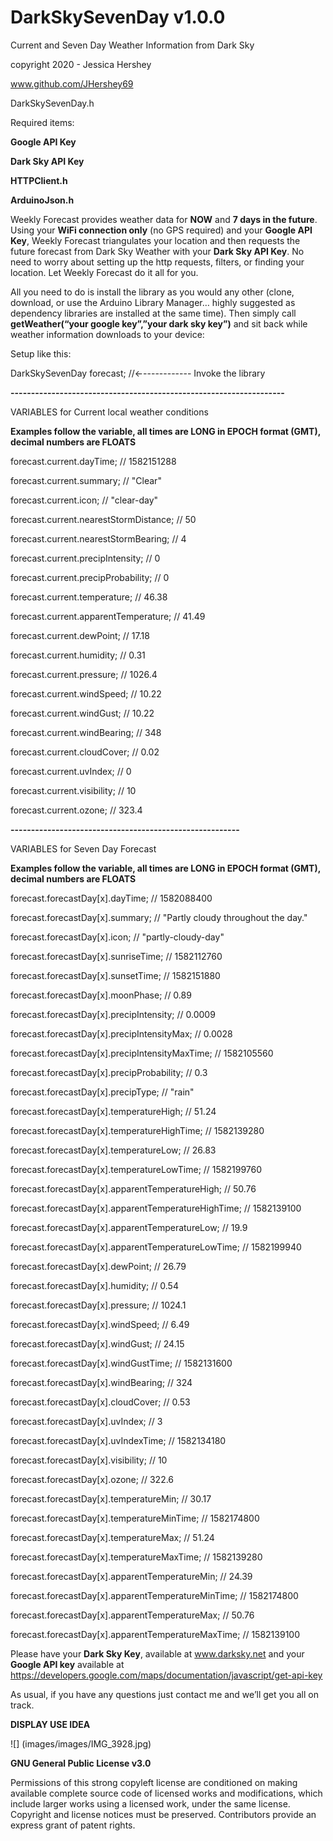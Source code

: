 # DarkSkySevenDay v1.0.0

Current and Seven Day Weather Information from Dark Sky

copyright 2020 - Jessica Hershey

www.github.com/JHershey69


DarkSkySevenDay.h

Required items:

**Google API Key**

**Dark Sky API Key**

**HTTPClient.h**

**ArduinoJson.h**

Weekly Forecast provides weather data for **NOW** and **7 days in the future**. Using your **WiFi connection only** (no GPS required) and your **Google API Key**, Weekly Forecast triangulates your location and then requests the future forecast from Dark Sky Weather with your **Dark Sky API Key**. No need to worry about setting up the http requests, filters, or finding your location. Let Weekly Forecast do it all for you.

All you need to do is install the library as you would any other (clone, download, or use the Arduino Library Manager… highly suggested as dependency libraries are installed at the same time). Then simply call **getWeather(“your google key”,”your dark sky key”)** and sit back while weather information downloads to your device:

Setup like this:

DarkSkySevenDay forecast; //←------------ Invoke the library 


**-------------------------------------------------------------------**

VARIABLES for Current local weather conditions

**Examples follow the variable, all times are LONG in EPOCH format (GMT), decimal numbers are FLOATS**


forecast.current.dayTime; // 1582151288

forecast.current.summary; // "Clear"

forecast.current.icon; // "clear-day"

forecast.current.nearestStormDistance; // 50

forecast.current.nearestStormBearing; // 4

forecast.current.precipIntensity; // 0

forecast.current.precipProbability; // 0

forecast.current.temperature; // 46.38

forecast.current.apparentTemperature; // 41.49

forecast.current.dewPoint; // 17.18

forecast.current.humidity; // 0.31

forecast.current.pressure; // 1026.4

forecast.current.windSpeed; // 10.22

forecast.current.windGust; // 10.22

forecast.current.windBearing; // 348

forecast.current.cloudCover; // 0.02

forecast.current.uvIndex; // 0

forecast.current.visibility; // 10

forecast.current.ozone; // 323.4


**--------------------------------------------------------**


VARIABLES for Seven Day Forecast

**Examples follow the variable, all times are LONG in EPOCH format (GMT), decimal numbers are FLOATS**


forecast.forecastDay[x].dayTime; // 1582088400

forecast.forecastDay[x].summary; // "Partly cloudy throughout the day."

forecast.forecastDay[x].icon; // "partly-cloudy-day"

forecast.forecastDay[x].sunriseTime; // 1582112760

forecast.forecastDay[x].sunsetTime; // 1582151880

forecast.forecastDay[x].moonPhase; // 0.89

forecast.forecastDay[x].precipIntensity; // 0.0009

forecast.forecastDay[x].precipIntensityMax; // 0.0028

forecast.forecastDay[x].precipIntensityMaxTime; // 1582105560

forecast.forecastDay[x].precipProbability; // 0.3

forecast.forecastDay[x].precipType; // "rain"

forecast.forecastDay[x].temperatureHigh; // 51.24

forecast.forecastDay[x].temperatureHighTime; // 1582139280

forecast.forecastDay[x].temperatureLow; // 26.83

forecast.forecastDay[x].temperatureLowTime; // 1582199760

forecast.forecastDay[x].apparentTemperatureHigh; // 50.76

forecast.forecastDay[x].apparentTemperatureHighTime; // 1582139100

forecast.forecastDay[x].apparentTemperatureLow; // 19.9

forecast.forecastDay[x].apparentTemperatureLowTime; // 1582199940

forecast.forecastDay[x].dewPoint; // 26.79

forecast.forecastDay[x].humidity; // 0.54

forecast.forecastDay[x].pressure; // 1024.1

forecast.forecastDay[x].windSpeed; // 6.49

forecast.forecastDay[x].windGust; // 24.15

forecast.forecastDay[x].windGustTime; // 1582131600

forecast.forecastDay[x].windBearing; // 324

forecast.forecastDay[x].cloudCover; // 0.53

forecast.forecastDay[x].uvIndex; // 3

forecast.forecastDay[x].uvIndexTime; // 1582134180

forecast.forecastDay[x].visibility; // 10

forecast.forecastDay[x].ozone; // 322.6

forecast.forecastDay[x].temperatureMin; // 30.17

forecast.forecastDay[x].temperatureMinTime; // 1582174800

forecast.forecastDay[x].temperatureMax; // 51.24

forecast.forecastDay[x].temperatureMaxTime; // 1582139280

forecast.forecastDay[x].apparentTemperatureMin; // 24.39

forecast.forecastDay[x].apparentTemperatureMinTime; // 1582174800

forecast.forecastDay[x].apparentTemperatureMax; // 50.76

forecast.forecastDay[x].apparentTemperatureMaxTime; // 1582139100



Please have your **Dark Sky Key**, available at www.darksky.net and your **Google API key** available at https://developers.google.com/maps/documentation/javascript/get-api-key

As usual, if you have any questions just contact me and we’ll get you all on track.


**DISPLAY USE IDEA**


![] (images/images/IMG_3928.jpg)


**GNU General Public License v3.0**

Permissions of this strong copyleft license are conditioned on making available complete source code of licensed works and modifications, which include larger works using a licensed work, under the same license. Copyright and license notices must be preserved. Contributors provide an express grant of patent rights.
